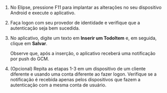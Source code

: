 
1. No Elipse, pressione F11 para implantar as alterações no seu dispositivo Android e execute o aplicativo.

2. Faça logon com seu provedor de identidade e verifique que a autenticação seja bem sucedida.

3. No aplicativo, digite um texto em **Inserir um TodoItem** e, em seguida, clique em **Salvar**.

   	Observe que, após a inserção, o aplicativo receberá uma notificação por push do GCM.

4. (Opcional) Repita as etapas 1-3 em um dispositivo de um cliente diferente e usando uma conta diferente ao fazer logon. Verifique se a notificação é recebida apenas pelos dispositivos que fazem a autenticação com a mesma conta de usuário.

<!---HONumber=August15_HO6-->